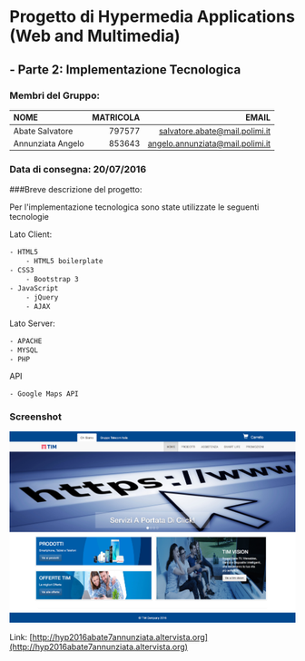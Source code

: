 # Progetto di Hypermedia Applications <br>(Web and Multimedia)
## - Parte 2: Implementazione Tecnologica

### Membri del Gruppo:
 NOME | MATRICOLA | EMAIL
:----| ---------:|------:
Abate Salvatore | 797577 | salvatore.abate@mail.polimi.it
Annunziata Angelo | 853643 | angelo.annunziata@mail.polimi.it

### Data di consegna: 20/07/2016
###Breve descrizione del progetto:

Per l'implementazione tecnologica sono state utilizzate le seguenti tecnologie

Lato Client:
```
- HTML5
    - HTML5 boilerplate
- CSS3
    - Bootstrap 3
- JavaScript
    - jQuery
    - AJAX
```


Lato Server:
```
- APACHE
- MYSQL
- PHP
```

API
```
- Google Maps API
```

### Screenshot
![TIM Home](WEBSITE/img/preview/home.png)

Link: [http://hyp2016abate7annunziata.altervista.org](http://hyp2016abate7annunziata.altervista.org)